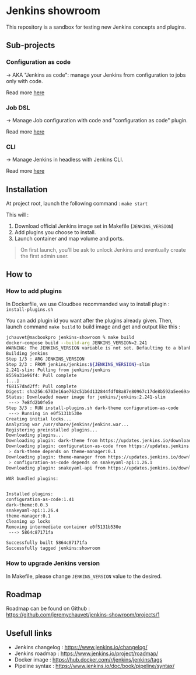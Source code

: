 # Jenkins showroom

This repository is a sandbox for testing new Jenkins concepts and plugins.

## Sub-projects

### Configuration as code

-> AKA "Jenkins as code": manage your Jenkins from configuration to jobs only with code.

Read more [here](./docs/casc/README.md)

### Job DSL

-> Manage Job configuration with code and "configuration as code" plugin.

Read more [here](./docs/job-dsl/README.md)

### CLI

-> Manage Jenkins in headless with Jenkins CLI.

Read more [here](./docs/cli/README.md)

## Installation

At project root, launch the following command : `make start`

This will :

1. Download official Jenkins image set in Makefile (`JENKINS_VERSION`)
2. Add plugins you choose to install.
3. Launch container and map volume and ports.

> On first launch, you'll be ask to unlock Jenkins and eventually create the first admin user. 

## How to

### How to add plugins

In Dockerfile, we use Cloudbee recommanded way to install plugin : `install-plugins.sh`

You can add plugin id you want after the plugins already given. Then, launch command `make build` to build image and get and output like this : 

```bash
jchauvet@macbookpro jenkins-showroom % make build
docker-compose build --build-arg JENKINS_VERSION=2.241
WARNING: The JENKINS_VERSION variable is not set. Defaulting to a blank string.
Building jenkins
Step 1/3 : ARG JENKINS_VERSION
Step 2/3 : FROM jenkins/jenkins:${JENKINS_VERSION}-slim
2.241-slim: Pulling from jenkins/jenkins
8559a31e96f4: Pull complete
[...]
f68157dad2ff: Pull complete
Digest: sha256:6703e16ae762c51b6d132844fdf08a87e80967c17de8b592a5ee69a429d5804c
Status: Downloaded newer image for jenkins/jenkins:2.241-slim
 ---> 7e8fd2b0fe5e
Step 3/3 : RUN install-plugins.sh dark-theme configuration-as-code
 ---> Running in e0f5131b530e
Creating initial locks...
Analyzing war /usr/share/jenkins/jenkins.war...
Registering preinstalled plugins...
Downloading plugins...
Downloading plugin: dark-theme from https://updates.jenkins.io/download/plugins/dark-theme/latest/dark-theme.hpi
Downloading plugin: configuration-as-code from https://updates.jenkins.io/download/plugins/configuration-as-code/latest/configuration-as-code.hpi
 > dark-theme depends on theme-manager:0.1
Downloading plugin: theme-manager from https://updates.jenkins.io/download/plugins/theme-manager/latest/theme-manager.hpi
 > configuration-as-code depends on snakeyaml-api:1.26.1
Downloading plugin: snakeyaml-api from https://updates.jenkins.io/download/plugins/snakeyaml-api/latest/snakeyaml-api.hpi

WAR bundled plugins:


Installed plugins:
configuration-as-code:1.41
dark-theme:0.0.3
snakeyaml-api:1.26.4
theme-manager:0.1
Cleaning up locks
Removing intermediate container e0f5131b530e
 ---> 5864c87171fa

Successfully built 5864c87171fa
Successfully tagged jenkins:showroom
```

### How to upgrade Jenkins version

In Makefile, please change `JENKINS_VERSION` value to the desired.

## Roadmap

Roadmap can be found on Github : https://github.com/jeremychauvet/jenkins-showroom/projects/1

## Usefull links

- Jenkins changelog : https://www.jenkins.io/changelog/
- Jenkins roadmap : https://www.jenkins.io/project/roadmap/
- Docker image : https://hub.docker.com/r/jenkins/jenkins/tags
- Pipeline syntax : https://www.jenkins.io/doc/book/pipeline/syntax/